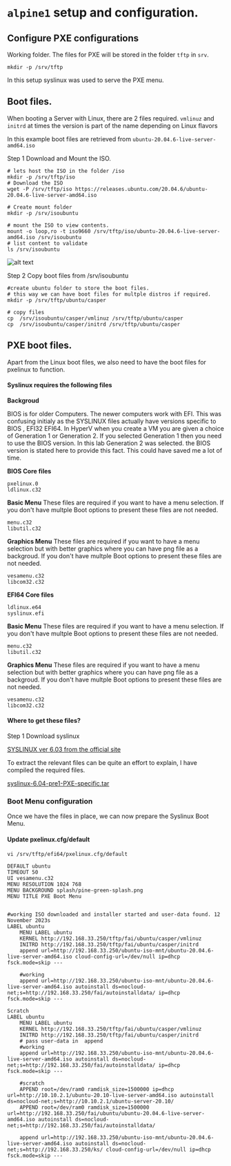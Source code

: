 # `alpine1` setup and configuration.

## Configure PXE configurations


Working folder.
The files for PXE will be stored in the folder `tftp` in `srv`.
 
```
mkdir -p /srv/tftp
```

In this setup syslinux was used to serve the PXE menu.

## Boot files.
When booting a Server with Linux, there are 2 files required.
`vmlinuz` and `initrd` at times the version is part of the name depending on Linux flavors

In this example boot files are retrieved from `ubuntu-20.04.6-live-server-amd64.iso`


Step 1 Download and Mount the ISO. 
```
# lets host the ISO in the folder /iso
mkdir -p /srv/tftp/iso
# Download the ISO
wget -P /srv/tftp/iso https://releases.ubuntu.com/20.04.6/ubuntu-20.04.6-live-server-amd64.iso

# Create mount folder 
mkdir -p /srv/isoubuntu

# mount the ISO to view contents.
mount -o loop,ro -t iso9660 /srv/tftp/iso/ubuntu-20.04.6-live-server-amd64.iso /srv/isoubuntu
# list content to validate
ls /srv/isoubuntu

```

![alt text](./screenshots/Alpine1-screenshots/mount-ubuntu-iso.png)


Step 2 Copy boot files from /srv/isoubuntu 
```
#create ubuntu folder to store the boot files.
# this way we can have boot files for multple distros if required.
mkdir -p /srv/tftp/ubuntu/casper

# copy files
cp  /srv/isoubuntu/casper/vmlinuz /srv/tftp/ubuntu/casper
cp  /srv/isoubuntu/casper/initrd /srv/tftp/ubuntu/casper
```



## PXE boot files.

Apart from the Linux boot files, we also need to have the boot files for pxelinux to function.

#### Syslinux requires the following files 
**Backgroud**

BIOS is for older Computers. The newer computers work with EFI.
This was confusing initialy as the SYSLINUX files actually have versions specific to BIOS , EFI32 EFI64. 
In HyperV when you create a VM you are given a choice of Generation 1 or Generation 2. 
If you selected Generation 1 then you need to use the BIOS version.
In this lab Generation 2 was selected. the BIOS version is stated here to provide this fact. This could have saved me a lot of time.


**BIOS Core files**

```
pxelinux.0
ldlinux.c32
```
**Basic Menu**
These files are required if you want to have a menu selection.
If you don't have multple Boot options to present these files are not needed.
```
menu.c32
libutil.c32
```
**Graphics Menu**
These files are required if you want to have a menu selection but with better graphics where you can have png file as a backgroud.
If you don't have multple Boot options to present these files are not needed.

```
vesamenu.c32
libcom32.c32
```

**EFI64 Core files**
```
ldlinux.e64
syslinux.efi
```
**Basic Menu**
These files are required if you want to have a menu selection.
If you don't have multple Boot options to present these files are not needed.
```
menu.c32
libutil.c32
```
**Graphics Menu**
These files are required if you want to have a menu selection but with better graphics where you can have png file as a backgroud.
If you don't have multple Boot options to present these files are not needed.

```
vesamenu.c32
libcom32.c32
```

#### Where to get these files?

Step 1 Download syslinux

[SYSLINUX ver 6.03 from the official site](https://mirrors.edge.kernel.org/pub/linux/utils/boot/syslinux/6.xx/syslinux-6.03.zip)

To extract the relevant files can be quite an effort to explain, I have compiled the required files.

[syslinux-6.04-pre1-PXE-specific.tar](./syslinux-files/syslinux-6.04-pre1-PXE-specific.tar)

### Boot Menu configuration 


Once we have the files in place, we can now prepare the Syslinux Boot Menu.

#### Update pxelinux.cfg/default 

```
vi /srv/tftp/efi64/pxelinux.cfg/default

DEFAULT ubuntu
TIMEOUT 50
UI vesamenu.c32
MENU RESOLUTION 1024 768
MENU BACKGROUND splash/pine-green-splash.png
MENU TITLE PXE Boot Menu


#working ISO downloaded and installer started and user-data found. 12 November 2023s
LABEL ubuntu
    MENU LABEL ubuntu
    KERNEL http://192.168.33.250/tftp/fai/ubuntu/casper/vmlinuz
    INITRD http://192.168.33.250/tftp/fai/ubuntu/casper/initrd
    append url=http://192.168.33.250/ubuntu-iso-mnt/ubuntu-20.04.6-live-server-amd64.iso cloud-config-url=/dev/null ip=dhcp fsck.mode=skip ---
	
	#working 
	append url=http://192.168.33.250/ubuntu-iso-mnt/ubuntu-20.04.6-live-server-amd64.iso autoinstall ds=nocloud-net;s=http://192.168.33.250/fai/autoinstalldata/ ip=dhcp fsck.mode=skip ---
```


```
Scratch
LABEL ubuntu
    MENU LABEL ubuntu
    KERNEL http://192.168.33.250/tftp/fai/ubuntu/casper/vmlinuz
    INITRD http://192.168.33.250/tftp/fai/ubuntu/casper/initrd
    # pass user-data in  append
    #working	
	append url=http://192.168.33.250/ubuntu-iso-mnt/ubuntu-20.04.6-live-server-amd64.iso autoinstall ds=nocloud-net;s=http://192.168.33.250/fai/autoinstalldata/ ip=dhcp fsck.mode=skip ---
	
	#scratch
    APPEND root=/dev/ram0 ramdisk_size=1500000 ip=dhcp url=http://10.10.2.1/ubuntu-20.10-live-server-amd64.iso autoinstall ds=nocloud-net;s=http://10.10.2.1/ubuntu-server-20.10/
	APPEND root=/dev/ram0 ramdisk_size=1500000 url=http://192.168.33.250/fai/ubuntu/ubuntu-20.04.6-live-server-amd64.iso autoinstall ds=nocloud-net;s=http://192.168.33.250/fai/autoinstalldata/
	
	append url=http://192.168.33.250/ubuntu-iso-mnt/ubuntu-20.04.6-live-server-amd64.iso autoinstall ds=nocloud-net;s=http://192.168.33.250/ks/ cloud-config-url=/dev/null ip=dhcp fsck.mode=skip ---
```